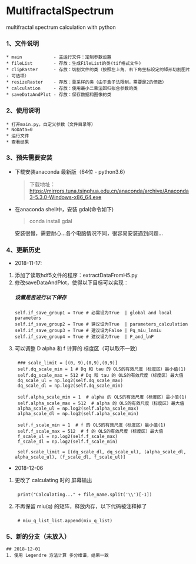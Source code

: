 # MultifractalSpectrum
multifractal spectrum calculation with python 

### 1、文件说明
    * main            - 主运行文件：定制参数设置
    * fileList        - 存放：生成FileList的类(tif格式文件)
    * clipRaster      - 存放：切割文件的类（按照左上角、右下角坐标设定的矩形切割图片 - 可选项）
    * resizeRaster    - 存放：重采样的类（由于盒子法限制，需要是2的倍数）
    * calculation     - 存放：使用最小二乘法回归拟合参数的类
    * saveDataAndPlot - 存放：保存数据和图像的类
### 2、使用说明
    * 打开main.py。自定义参数（文件目录等）
    * NoData=0
    * 运行文件
    * 查看结果
### 3、预先需要安装
* 下载安装anaconda 最新版（64位 - python3.6）
    > 下载地址：https://mirrors.tuna.tsinghua.edu.cn/anaconda/archive/Anaconda3-5.3.0-Windows-x86_64.exe 
* 在anaconda shell中，安装 gdal(命令如下)
    > conda install gdal
    
   安装很慢，需要耐心...各个电脑情况不同，很容易安装遇到问题...

### 4、更新历史
* 2018-11-17:
 1. 添加了读取hdf5文件的程序：extractDataFromH5.py
 2. 修改saveDataAndPlot，使得以下目标可以实现：
    ##### 设置是否进行以下保存
        self.if_save_group1 = True # 必需设为True  | global and local parameters
        self.if_save_group2 = True # 建议设为True  | parameters_calculation
        self.if_save_group3 = True # 建议设为False | Pq_miu_lnmiu
        self.if_save_group4 = True # 建议设为True  | P_and_lnP
3. 可以调整 D alpha 和 f 计算的 标度区（可以取不一致）
    ###
        ### scale_limit = [(0, 9),(0,9),(0,9)]
        self.dq_scale_min = 1 # Dq 和 tau 的 OLS的有效尺度（标度区）最小值(1)
        self.dq_scale_max = 512 # Dq 和 tau 的 OLS的有效尺度（标度区）最大值
        dq_scale_ul = np.log2(self.dq_scale_max)
        dq_scale_dl = np.log2(self.dq_scale_min)

        self.alpha_scale_min = 1  # alpha 的 OLS的有效尺度（标度区）最小值(1)
        self.alpha_scale_max = 512  # alpha 的 OLS的有效尺度（标度区）最大值
        alpha_scale_ul = np.log2(self.alpha_scale_max)
        alpha_scale_dl = np.log2(self.alpha_scale_min)

        self.f_scale_min = 1  # f 的 OLS的有效尺度（标度区）最小值(1)
        self.f_scale_max = 512  # f 的 OLS的有效尺度（标度区）最大值
        f_scale_ul = np.log2(self.f_scale_max)
        f_scale_dl = np.log2(self.f_scale_min)

        self.scale_limit = [(dq_scale_dl, dq_scale_ul), (alpha_scale_dl, alpha_scale_ul), (f_scale_dl, f_scale_ul)]
* 2018-12-06
1. 更改了 calculating 时的 屏幕输出
    ###
        print("Calculating..." + file_name.split('\\')[-1])
2. 不再保留 miu(q) 的矩阵，释放内存，以下代码被注释掉了
    ###
        # miu_q_list_list.append(miu_q_list)

### 5、新的分支（未放入）
    ## 2018-12-01
    1. 使用 Legendre 方法计算 多分维谱，结果一致


